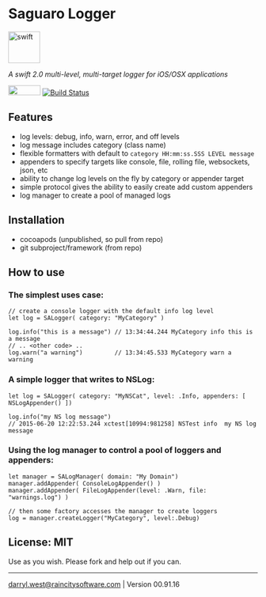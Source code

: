 # Saguaro Logger 

<a href="https://developer.apple.com/swift/"><img src="http://raincitysoftware.com/swift-logo.png" alt="swift" width="64" height="64" border="0" /></a>

_A swift 2.0 multi-level, multi-target logger for iOS/OSX applications_

<a href="https://developer.apple.com/swift/"><img src="http://raincitysoftware.com/swift2-badge.png" alt="" width="65" height="20" border="0" /></a>
[![Build Status](https://travis-ci.org/darrylwest/saguaro-logger.svg?branch=master)](https://travis-ci.org/darrylwest/saguaro-logger)

## Features

* log levels: debug, info, warn, error, and off levels
* log message includes category (class name)
* flexible formatters with default to `category HH:mm:ss.SSS LEVEL message`
* appenders to specify targets like console, file, rolling file, websockets, json, etc
* ability to change log levels on the fly by category or appender target
* simple protocol gives the ability to easily create add custom appenders
* log manager to create a pool of managed logs

## Installation

* cocoapods (unpublished, so pull from repo)
* git subproject/framework (from repo)

## How to use

### The simplest uses case:

```
// create a console logger with the default info log level
let log = SALogger( category: "MyCategory" )

log.info("this is a message") // 13:34:44.244 MyCategory info this is a message
// .. <other code> ..
log.warn("a warning")         // 13:34:45.533 MyCategory warn a warning
```

### A simple logger that writes to NSLog:

```
let log = SALogger( category: "MyNSCat", level: .Info, appenders: [ NSLogAppender() ])

log.info("my NS log message") 
// 2015-06-20 12:22:53.244 xctest[10994:981258] NSTest info  my NS log message
```

### Using the log manager to control a pool of loggers and appenders:

```
let manager = SALogManager( domain: "My Domain")
manager.addAppender( ConsoleLogAppender() )
manager.addAppender( FileLogAppender(level: .Warn, file: "warnings.log") )

// then some factory accesses the manager to create loggers
log = manager.createLogger("MyCategory", level:.Debug)

```

## License: MIT

Use as you wish.  Please fork and help out if you can.

- - -
darryl.west@raincitysoftware.com | Version 00.91.16
